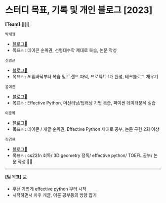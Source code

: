 # 스터디 목표, 기록 및 개인 블로그 [2023]  

  
__[Team]__ 👨🏻‍💻 <br>
  
  `박재형`<br>
  - [블로그📑](https://faceyourfear.tistory.com/)
  - 목표🔥 : 데이콘 순위권, 선형대수학 제대로 복습, 논문 작성  <br>
  
  `신병근`<br>
  - [블로그📑](https://teto-ri.tistory.com/)
  - 목표🔥 : AI밑바닥부터 복습 및 트렌드 파악, 프로젝트 1개 완성, 테크블로그 채우기<br>
  
  
  `윤예진`<br>
  - [블로그📑](https://velog.io/@a8002165)
  - 목표🔥 : Effective Python, 머신러닝/딥러닝 기법 복습, 파이썬 데이터분석 실습 <br>
  
  `이종목`<br>
  - [블로그📑](https://lijm1358.github.io/)
  - 목표🔥 : 데이콘 / 캐글 순위권, Effective Python 제대로 공부, 논문 구현 2회 이상 <br>  
  
  `김경현`<br>
  - [블로그📑](https://kgang.tistory.com/)
  - 목표🔥 : cs231n 회독/ 3D geometry 정독/ effective python/ TOEFL 공부/ 논문 작성 🙏🏻 <br>
  ___
__[팀 목표]__ 💻  
- 우선 가볍게 effective python 부터 시작  
- 시작하면서 차후 캐글, 이론 공부등의 방향 잡기

